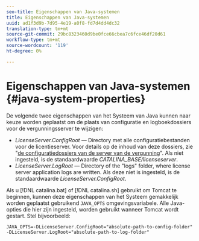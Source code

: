 ```yaml
---
seo-title: Eigenschappen van Java-systemen
title: Eigenschappen van Java-systemen
uuid: ad1f3d9b-7d95-4e19-a0f8-fd7d4dd4dc32
translation-type: tm+mt
source-git-commit: 29bc8323460d9be0fce66cbea7c6fce46df20d61
workflow-type: tm+mt
source-wordcount: '119'
ht-degree: 0%

---
```



# Eigenschappen van Java-systemen {#java-system-properties}

De volgende twee eigenschappen van het Systeem van Java kunnen naar keuze worden geplaatst om de plaats van configuratie en logboekdossiers voor de vergunningsserver te wijzigen:

* *LicenseServer.ConfigRoot* — Directory met alle configuratiebestanden voor de licentieserver. Voor details op de inhoud van deze dossiers, zie &quot;[de configuratiedossiers van de server van de vergunning](../../aaxs-protected-streaming/aaxs-license-server-config-files/aaxs-configuration-directory-structure.md)&quot;. Als niet ingesteld, is de standaardwaarde *CATALINA_BASE/licenseserver*.
* *LicenseServer.LogRoot* — Directory of the &quot;logs&quot; folder, where license server application logs are written. Als deze niet is ingesteld, is de standaardwaarde *LicenseServer.ConfigRoot*.

Als u [!DNL catalina.bat] of [!DNL catalina.sh] gebruikt om Tomcat te beginnen, kunnen deze eigenschappen van het Systeem gemakkelijk worden geplaatst gebruikend `JAVA_OPTS` omgevingsvariabele. Alle Java-opties die hier zijn ingesteld, worden gebruikt wanneer Tomcat wordt gestart. Stel bijvoorbeeld:

```
JAVA_OPTS=-DLicenseServer.ConfigRoot="absolute-path-to-config-folder" -DLicenseServer.LogRoot="absolute-path-to-log-folder"
```

